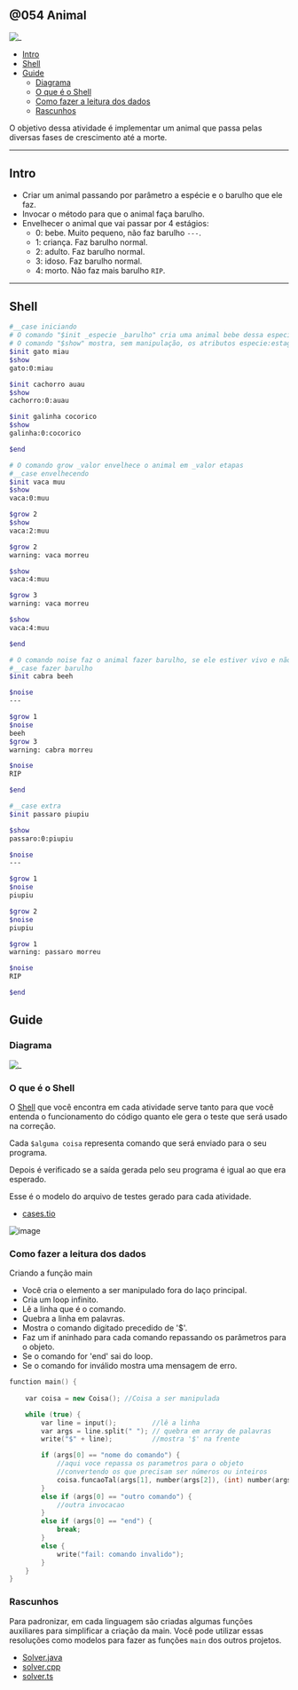 ## @054 Animal

![_](https://raw.githubusercontent.com/qxcodepoo/arcade/master/base/054/cover.jpg)

<!-- toc -->
- [Intro](#intro)
- [Shell](#shell)
- [Guide](#guide)
  - [Diagrama](#diagrama)
  - [O que é o Shell](#o-que-é-o-shell)
  - [Como fazer a leitura dos dados](#como-fazer-a-leitura-dos-dados)
  - [Rascunhos](#rascunhos)
<!-- toc -->

O objetivo dessa atividade é implementar um animal que passa pelas diversas fases de crescimento até a morte.

***

## Intro

- Criar um animal passando por parâmetro a espécie e o barulho que ele faz.
- Invocar o método para que o animal faça barulho.
- Envelhecer o animal que vai passar por 4 estágios:
  - 0: bebe. Muito pequeno, não faz barulho `---`.
  - 1: criança. Faz barulho normal.
  - 2: adulto. Faz barulho normal.
  - 3: idoso. Faz barulho normal.
  - 4: morto. Não faz mais barulho `RIP`.

***

## Shell

```bash
#__case iniciando
# O comando "$init _especie _barulho" cria uma animal bebe dessa especie
# O comando "$show" mostra, sem manipulação, os atributos especie:estagio:barulho
$init gato miau
$show
gato:0:miau

$init cachorro auau
$show
cachorro:0:auau

$init galinha cocorico
$show
galinha:0:cocorico

$end
```

```bash
# O comando grow _valor envelhece o animal em _valor etapas
#__case envelhecendo
$init vaca muu
$show
vaca:0:muu

$grow 2
$show
vaca:2:muu

$grow 2
warning: vaca morreu

$show
vaca:4:muu

$grow 3
warning: vaca morreu

$show
vaca:4:muu

$end
```

```bash
# O comando noise faz o animal fazer barulho, se ele estiver vivo e não for bebe
#__case fazer barulho
$init cabra beeh

$noise
---

$grow 1
$noise
beeh
$grow 3
warning: cabra morreu

$noise
RIP

$end
```

```bash
#__case extra
$init passaro piupiu

$show
passaro:0:piupiu

$noise
---

$grow 1
$noise
piupiu

$grow 2
$noise
piupiu

$grow 1
warning: passaro morreu

$noise
RIP

$end
```

## Guide

### Diagrama

![_](https://raw.githubusercontent.com/qxcodepoo/arcade/master/base/054/diagrama.png)

### O que é o Shell

O [Shell](#shell) que você encontra em cada atividade serve tanto para que você entenda o funcionamento do código quanto ele gera o teste que será usado na correção.

Cada `$alguma coisa` representa comando que será enviado para o seu programa.

Depois é verificado se a saída gerada pelo seu programa é igual ao que era esperado.

Esse é o modelo do arquivo de testes gerado para cada atividade.

- [cases.tio](https://github.com/qxcodepoo/arcade/blob/master/base/054/cases.tio)

![image](https://user-images.githubusercontent.com/4747652/263118401-36183946-8e20-4ecb-b0cc-75a5cef3610a.png)

### Como fazer a leitura dos dados

Criando a função main

- Você cria o elemento a ser manipulado fora do laço principal.
- Cria um loop infinito.
- Lê a linha que é o comando.
- Quebra a linha em palavras.
- Mostra o comando digitado precedido de '$'.
- Faz um if aninhado para cada comando repassando os parâmetros para o objeto.
- Se o comando for 'end' sai do loop.
- Se o comando for inválido mostra uma mensagem de erro.

```cpp
function main() {
    
    var coisa = new Coisa(); //Coisa a ser manipulada

    while (true) {
        var line = input();         //lê a linha
        var args = line.split(" "); // quebra em array de palavras
        write("$" + line);          //mostra '$' na frente

        if (args[0] == "nome do comando") {
            //aqui voce repassa os parametros para o objeto
            //convertendo os que precisam ser números ou inteiros
            coisa.funcaoTal(args[1], number(args[2]), (int) number(args[3]));
        }
        else if (args[0] == "outro comando") {
            //outra invocacao
        }
        else if (args[0] == "end") {
            break;
        }
        else {
            write("fail: comando invalido");
        }
    }
}
```

### Rascunhos

Para padronizar, em cada linguagem são criadas algumas funções auxiliares para simplificar a criação da main. Você pode utilizar essas resoluções como modelos para fazer as funções `main` dos outros projetos.

- [Solver.java](https://github.com/qxcodepoo/arcade/blob/master/base/054/.cache/draft.java)
- [solver.cpp](https://github.com/qxcodepoo/arcade/blob/master/base/054/.cache/draft.cpp)
- [solver.ts](https://github.com/qxcodepoo/arcade/blob/master/base/054/.cache/draft.ts)
